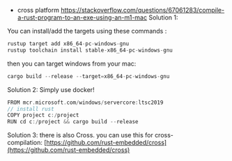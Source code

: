 - cross platform
  https://stackoverflow.com/questions/67061283/compile-a-rust-program-to-an-exe-using-an-m1-mac
  Solution 1:

You can install/add the targets using these commands :

```rust
rustup target add x86_64-pc-windows-gnu
rustup toolchain install stable-x86_64-pc-windows-gnu
```

then you can target windows from your mac:

```rust
cargo build --release --target=x86_64-pc-windows-gnu
```

Solution 2: Simply use docker!

```rust
FROM mcr.microsoft.com/windows/servercore:ltsc2019
// install rust
COPY project c:/project
RUN cd c:/project && cargo build --release
```

Solution 3: there is also Cross. you can use this for cross-compilation: [https://github.com/rust-embedded/cross](https://github.com/rust-embedded/cross)